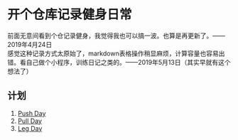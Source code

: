# 开个仓库记录健身日常
前面无意间看到个仓记录健身，我觉得我也可以搞一波。也算是再更新了。——2019年4月24日  
感觉这种记录方式太原始了，markdown表格操作稍显麻烦，计算容量也容易出错。看自己做个小程序，训练日记之类的。——2019年5月13日（其实早就有这个想法了）  

## 计划
1. [Push Day](./Plans/Push-Day.md)
2. [Pull Day](./Plans/Pull-Day.md)
3. [Leg Day](./Plans/Leg-day.md)